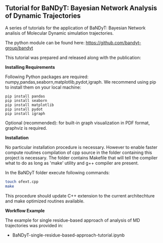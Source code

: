 ## Tutorial for BaNDyT: Bayesian Network Analysis of Dynamic Trajectories

A series of tutorials for the application of BaNDyT: Bayesian Network analisis of Molecular Dynamic simulation trajectories. 

The python module can be found here: https://github.com/bandyt-group/bandyt

This tutorial was prepared and released along with the publication: <insert link to publication here>

**Installing Requirements**

Following Python packages are required: numpy,pandas,seaborn,matplotlib,pydot,igraph.
We recommend using pip to install them on your local machine:

```pip install numpy
pip install pandas
pip install seaborn
pip install matplotlib
pip install pydot
pip install igraph
```

Optional (recommended): for built-in graph visualization in PDF format, graphviz is required.

**Installation**

No particular installation procedure is necessary. However to enable faster compute routines compilation of cpp source in the folder containing this project
is necessary. The folder contains Makefile that will tell the compiler what to do as long as 'make' utility and g++ compiler are present.

In the BaNDyT folder execute following commands:

```bash
touch ofext.cpp
make
```
This procedure should update C++ extension to the current architechture and make
optimized routines available.

**Workflow Example**

The example for single residue-based approach of analysis of MD trajectories was provided in:

* BaNDyT-single-residue-based-approach-tutorial.ipynb
